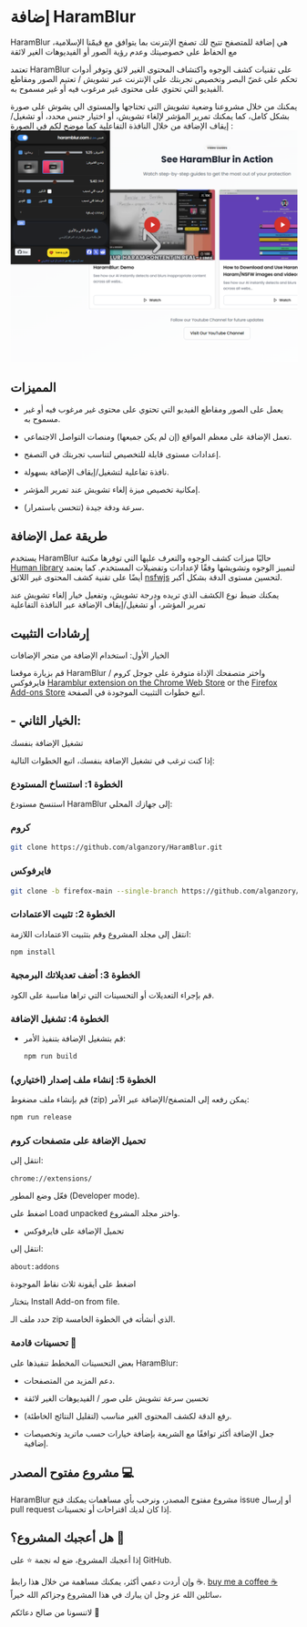 # إضافة HaramBlur

HaramBlur 
هي إضافة للمتصفح تتيح لك تصفح الإنترنت بما يتوافق مع قيمًنا الإسلامية، مع الحفاظ على خصوصيتك وعدم رؤية الصور أو الفيديوهات الغير لائقة 


تعتمد HaramBlur
 على تقنيات كشف الوجوه واكتشاف المحتوى الغير لائق وتوفر أدوات تحكم على غضّ البصر وتخصيص تجربتك على الإنترنت عبر تشويش / تعتيم  الصور ومقاطع الفيديو التي تحتوي على محتوى غير مرغوب فيه أو غير مسموح به.

يمكنك من خلال مشروعنا وضعية تشويش التي تحتاجها والمستوى الي يشوش على صورة بشكل كامل، كما يمكنك تمرير المؤشر لإلغاء تشويش، أو اختيار جنس محدد، أو تشغيل/إيقاف الإضافة من خلال النافذة التفاعلية  كما موضح لكم في الصورة :
![HaramBlur Demo](demos/DemoAr.png)
##  المميزات

- يعمل على الصور ومقاطع الفيديو التي تحتوي على محتوى غير مرغوب فيه أو غير مسموح به.

- تعمل الإضافة على معظم المواقع (إن لم يكن جميعها) ومنصات التواصل الاجتماعي.

- إعدادات مستوى  قابلة للتخصيص لتناسب تجربتك في التصفح.

- نافذة تفاعلية لتشغيل/إيقاف الإضافة بسهولة.

- إمكانية تخصيص ميزة إلغاء تشويش عند تمرير المؤشر.

- سرعة ودقة جيدة (تتحسن باستمرار).

##  طريقة عمل الإضافة

يستخدم 
HaramBlur
 حاليًا ميزات كشف الوجوه والتعرف عليها التي توفرها مكتبة [Human library](https://github.com/vladmandic/human) لتمييز الوجوه وتشويشها وفقًا لإعدادات وتفضيلات المستخدم. كما يعتمد أيضًا على تقنية كشف المحتوى غير اللائق [nsfwjs](https://github.com/infinitered/nsfwjs/) لتحسين مستوى الدقة بشكل أكبر.

يمكنك ضبط نوع الكشف الذي تريده ودرجة تشويش، وتفعيل خيار إلغاء تشويش عند تمرير المؤشر، أو تشغيل/إيقاف الإضافة عبر النافذة التفاعلية 

##  إرشادات التثبيت
الخيار الأول: استخدام الإضافة من متجر الإضافات

قم بزيارة موقعنا
 HaramBlur 
واختر متصفحك
الإداة متوفرة على  جوجل كروم / فايرفوكس
[Haramblur extension on the Chrome Web Store](https://chrome.google.com/webstore/detail/haramblur/pbcoegikffnadpahojjhgdladmmddeji) or the [Firefox Add-ons Store](https://addons.mozilla.org/addon/haramblur/)
اتبع خطوات التثبيت الموجودة في الصفحة.

## - الخيار الثاني: 
تشغيل الإضافة بنفسك

إذا كنت ترغب في تشغيل الإضافة بنفسك، اتبع الخطوات التالية:

### الخطوة 1: استنساخ المستودع

استنسخ مستودع HaramBlur إلى جهازك المحلي:

###  كروم 

```bash
git clone https://github.com/alganzory/HaramBlur.git
```


### فايرفوكس

```bash
git clone -b firefox-main --single-branch https://github.com/alganzory/HaramBlur.git
```
### الخطوة 2: تثبيت الاعتمادات

انتقل إلى مجلد المشروع وقم بتثبيت الاعتمادات اللازمة:

```bash
npm install
```

### الخطوة 3: أضف تعديلاتك البرمجية

قم بإجراء التعديلات أو التحسينات التي تراها مناسبة على الكود.

### الخطوة 4: تشغيل الإضافة

- قم بتشغيل الإضافة بتنفيذ الأمر:

    ```bash
    npm run build
    ```

### الخطوة 5: إنشاء ملف إصدار (اختياري)

قم بإنشاء ملف مضغوط (zip) يمكن رفعه إلى المتصفح/الإضافة عبر الأمر:
```bash
npm run release
```

### تحميل الإضافة على متصفحات كروم

انتقل إلى:

`chrome://extensions/`


فعّل وضع المطور (Developer mode).

اضغط على Load unpacked واختر مجلد المشروع.

- تحميل الإضافة على فايرفوكس

انتقل إلى:

`about:addons`


اضغط على أيقونة ثلاث نقاط الموجودة

بتختار Install Add-on from file.

حدد ملف الـ zip الذي أنشأته في الخطوة الخامسة.

### تحسينات قادمة 🚀

بعض التحسينات المخطط تنفيذها على HaramBlur:

- دعم المزيد من المتصفحات.

- تحسين سرعة  تشويش على صور / الفيديوهات الغير لائقة

- رفع الدقة لكشف المحتوى الغير مناسب (لتقليل النتائج الخاطئة).

- جعل الإضافة أكثر توافقًا مع الشريعة بإضافة خيارات حسب ماتريد  وتخصيصات إضافية.

## مشروع مفتوح المصدر 💻

HaramBlur 
مشروع مفتوح المصدر، ونرحب بأي مساهمات
يمكنك فتح issue أو إرسال pull request إذا كان لديك اقتراحات أو تحسينات.

## هل أعجبك المشروع؟ 🌟

إذا أعجبك المشروع، ضع له نجمة ⭐️ على GitHub.

وإن أردت دعمي أكثر، يمكنك مساهمة من خلال هذا رابط ☕️.
[buy me a coffee ☕️](https://www.buymeacoffee.com/alganzory)
سائلين الله عز وجل ان يبارك في هذا المشروع وجزاكم الله خيراً،

لاتنسونا من صالح دعائكم 🤲
